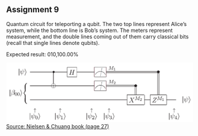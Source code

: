 ## Assignment 9

Quantum circuit for teleporting a qubit. The two top lines represent Alice’s system, while the bottom line is Bob’s system. The meters represent measurement, and the double lines coming out of them carry classical bits (recall that single lines denote qubits).

Expected result: 010,100.00%

![Circuit diagram](../demos/fig/assignment9.png)
[Source: Nielsen & Chuang book (page 27)](https://www.amazon.sg/dp/1107002176)
